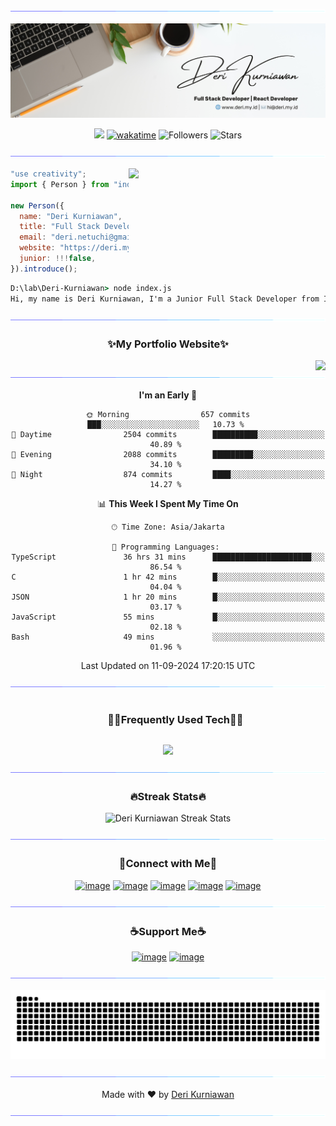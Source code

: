 <!--x axis divider-->

![](/assets/images/horizontal-divider-gradient.gif)

<div align="center">
  
![Banner](/assets/images/banner.png)

![](https://komarev.com/ghpvc/?username=Deri-Kurniawan) [![wakatime](https://wakatime.com/badge/user/22520ecf-cee6-4d59-a21f-b5d7f4f8e491.svg)](https://wakatime.com/@22520ecf-cee6-4d59-a21f-b5d7f4f8e491) ![Followers](https://img.shields.io/github/followers/Deri-Kurniawan?label=Followers) ![Stars](https://img.shields.io/github/stars/Deri-Kurniawan?label=Stars)

</div>

<!--x axis divider-->

![](/assets/images/horizontal-divider-gradient.gif)

<picture>
<a href="https://github.com/Deri-Kurniawan.png" alt="Developer">
<img src="https://images.weserv.nl/?url=https://github.com/Deri-Kurniawan.png?v=4&h=310&w=310&fit=cover&mask=circle" align="right" width="315">
</a>
</picture>

```js
"use creativity";
import { Person } from "indonesia";

new Person({
  name: "Deri Kurniawan",
  title: "Full Stack Developer",
  email: "deri.netuchi@gmail.com",
  website: "https://deri.my.id",
  junior: !!!false,
}).introduce();
```

```cmd
D:\lab\Deri-Kurniawan> node index.js
Hi, my name is Deri Kurniawan, I'm a Junior Full Stack Developer from Indonesia.
```

<div align="center">

<!--x axis divider-->

![](/assets/images/horizontal-divider-gradient.gif)

<h3 align="center">✨My Portfolio Website✨</h3>

<a href="https://www.deri.my.id" alt="Deri Kurniawan Super Portfolio">
<img src="https://files.edgestore.dev/pm4x4vgchfn4kpfz/publicFiles/_public/showcase-super-portfolio-1714565100312.webp" align="right">
</a>

<!--x axis divider-->

![](/assets/images/horizontal-divider-gradient.gif)

<!--START_SECTION:waka-->
**I'm an Early 🐤** 

```text
🌞 Morning                657 commits         ███░░░░░░░░░░░░░░░░░░░░░░   10.73 % 
🌆 Daytime                2504 commits        ██████████░░░░░░░░░░░░░░░   40.89 % 
🌃 Evening                2088 commits        █████████░░░░░░░░░░░░░░░░   34.10 % 
🌙 Night                  874 commits         ████░░░░░░░░░░░░░░░░░░░░░   14.27 % 
```


📊 **This Week I Spent My Time On** 

```text
🕑︎ Time Zone: Asia/Jakarta

💬 Programming Languages: 
TypeScript               36 hrs 31 mins      ██████████████████████░░░   86.54 % 
C                        1 hr 42 mins        █░░░░░░░░░░░░░░░░░░░░░░░░   04.04 % 
JSON                     1 hr 20 mins        █░░░░░░░░░░░░░░░░░░░░░░░░   03.17 % 
JavaScript               55 mins             █░░░░░░░░░░░░░░░░░░░░░░░░   02.18 % 
Bash                     49 mins             ░░░░░░░░░░░░░░░░░░░░░░░░░   01.96 % 
```


 Last Updated on 11-09-2024 17:20:15 UTC
<!--END_SECTION:waka-->

</div>

<!--x axis divider-->

![](/assets/images/horizontal-divider-gradient.gif)

<!--h1 without bottom border-->
<div id="user-content-toc">
  <ul align="center">
    <summary><h3 style="display: inline-block">🧑‍💻Frequently Used Tech🧑‍💻</h3></summary>
  </ul>
</div>
<!--tech stack icons by skillicons.dev-->
<p align="center">
<a href="https://deri.my.id/api/icons?i=js,php,ts,react,nextjs,tailwindcss,nodejs,express,laravel,mysql,planetscale,git,vscode,figma,vercel,vite,cloudflare,prisma&perline=6">
<img src="https://deri.my.id/api/icons?i=js,php,ts,react,nextjs,tailwindcss,nodejs,express,laravel,mysql,planetscale,git,vscode,figma,vercel,vite,cloudflare,prisma&perline=6" />
</a>
</p>

<!--x axis divider-->

![](/assets/images/horizontal-divider-gradient.gif)

<h3 align="center">🔥Streak Stats🔥</h3>

<!-- custom streak stats: https://git.io/streak-stats -->
<p align="center">
  <picture>
    <source media="(prefers-color-scheme: dark)" srcset="https://streak-stats.demolab.com?user=Deri-Kurniawan&hide_border=true&type=png&theme=dark" />
    <source media="(prefers-color-scheme: light)" srcset="https://streak-stats.demolab.com?user=Deri-Kurniawan&hide_border=true&type=png&theme=light" />
    <img alt="Deri Kurniawan Streak Stats" src="https://streak-stats.demolab.com?user=Deri-Kurniawan&hide_border=true&type=png&theme=light" />
  </picture>
</p>

<!--x axis divider-->

![](/assets/images/horizontal-divider-gradient.gif)

<!-- Connect with me -->
<h3 align="center">🤝Connect with Me🤝</h3>
<div align="center">

[![image](https://img.shields.io/badge/LinkedIn-0077B5?style=for-the-badge&logo=linkedin&logoColor=white)](https://bitlie.deri.my.id/linkedin)
[![image](https://img.shields.io/badge/Instagram-E4405F?style=for-the-badge&logo=instagram&logoColor=white)](https://bitlie.deri.my.id/instagram)
[![image](https://img.shields.io/badge/Dribble-EA4C89?style=for-the-badge&logo=dribbble&logoColor=white)](https://bitlie.deri.my.id/dribbble)
[![image](https://img.shields.io/badge/Stack%20Overflow-EF8236?style=for-the-badge&logo=stackoverflow&logoColor=white)](https://bitlie.deri.my.id/stackoverflow)
[![image](https://img.shields.io/badge/UIverse-04A4FB?style=for-the-badge&logo=brave&logoColor=white)](https://bitlie.deri.my.id/uiverse)

</div>

<!--x axis divider-->

![](/assets/images/horizontal-divider-gradient.gif)

<!-- Support me -->
<h3 align="center">☕Support Me☕</h3>

<div align="center">
  
[![image](https://img.shields.io/badge/Buy%20me%20a%20coffee-FFDD00?style=for-the-badge&logo=buymeacoffee&logoColor=white)](https://bitlie.deri.my.id/buymeacoffee) [![image](https://img.shields.io/badge/ko--fi-F16061?style=for-the-badge&logo=ko-fi&logoColor=white)](https://bitlie.deri.my.id/ko-fi)

<!--x axis divider-->

![](/assets/images/horizontal-divider-gradient.gif)

<picture>
  <source media="(prefers-color-scheme: dark)" srcset="https://raw.githubusercontent.com/Deri-Kurniawan/Deri-Kurniawan/output/github-snake-dark.svg" />
  <source media="(prefers-color-scheme: light)" srcset="https://raw.githubusercontent.com/Deri-Kurniawan/Deri-Kurniawan/output/github-snake.svg" />
  <img alt="github-snake" src="https://raw.githubusercontent.com/Deri-Kurniawan/Deri-Kurniawan/output/github-snake.svg" />
</picture>

<!--x axis divider-->

![](/assets/images/horizontal-divider-gradient.gif)

<div align="center">
    Made with ❤️ by <a href="https://deri.my.id" target="_blank">Deri Kurniawan</a>
</div>

<!--x axis divider-->

![](/assets/images/horizontal-divider-gradient.gif)

